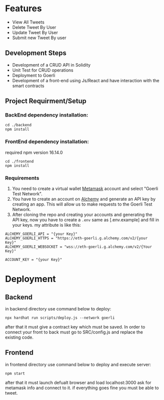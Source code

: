 
# Features
- View All Tweets
- Delete Tweet By User
- Update Tweet By User
- Submit new Tweet By user

## Development Steps
- Development of a CRUD API in Solidity
- Unit Test for CRUD operations
- Deployment to Goerli
- Development of a front-end using Js/React and have interaction with the smart contracts

## Project Requirment/Setup
### BackEnd dependency installation:
```shell
cd ./backend
npm install
```
### FrontEnd dependency installation:
required npm version 16.14.0

```shell
cd ./frontend
npm install
```
### Requirements
1. You need to create a virtual wallet [Metamask](https://metamask.io/) account and select "Goerli Test Network".
2. You have to create an account on [Alchemy](https://www.alchemy.com/) and generate an API key by creating an app. This will allow us to make requests to the Goerli Test Network. 
4. After cloning the repo and creating your accounts and generating the API key, now you have to create a `.env` same as [.env.example] and fill in your keys. my attribute is like this:
```shell
ALCHEMY_GOERLI_API = "{your Key}"
ALCHEMY_GOERLI_HTTPS = "https://eth-goerli.g.alchemy.com/v2/{your Key}"
ALCHEMY_GOERLI_WEBSOCKET = "wss://eth-goerli.g.alchemy.com/v2/{Your Key}"

ACCOUNT_KEY = "{your Key}"
```

# Deployment 
## Backend
in backend directory use command below to deploy:
```
npx hardhat run scripts/deploy.js --network goerli
```
after that it must give a contract key which must be saved. In order to connect your front to back must go to SRC/config.js and replace the existing code.

## Frontend
in frontend directory use command below to deploy and execute server:
```
npm start
```
after that it must launch defualt browser and load localhost:3000 
ask for metamask info and connect to it.
if everything goes fine you must be able to tweet.
